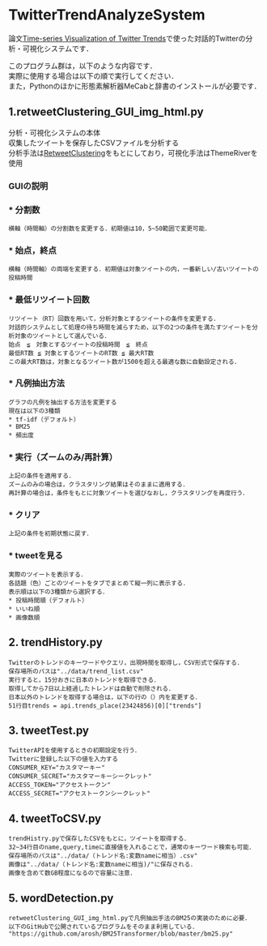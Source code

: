 # TwitterTrendAnalyzeSystem
論文[Time-series Visualization of Twitter Trends](https://www.scitepress.org/Link.aspx?doi=10.5220/0008964802010208)で使った対話的Twitterの分析・可視化システムです．  

このプログラム群は，以下のような内容です．  
実際に使用する場合は以下の順で実行してください．  
また，Pythonのほかに形態素解析器MeCabと辞書のインストールが必要です．  

## 1.retweetClustering_GUI_img_html.py
  分析・可視化システムの本体  
  収集したツイートを保存したCSVファイルを分析する  
  分析手法は[RetweetClustering](https://dl.acm.org/doi/10.1145/3106426.3106451)をもとにしており，可視化手法はThemeRiverを使用  
  ### GUIの説明  
  ### * 分割数
    横軸（時間軸）の分割数を変更する．初期値は10，5~50範囲で変更可能．  
  ### * 始点，終点
    横軸（時間軸）の両端を変更する．初期値は対象ツイートの内，一番新しい/古いツイートの投稿時間  
  ### * 最低リツイート回数
    リツイート（RT）回数を用いて，分析対象とするツイートの条件を変更する．  
    対話的システムとして処理の待ち時間を減らすため，以下の2つの条件を満たすツイートを分析対象のツイートとして選んでいる．  
    始点　≦　対象とするツイートの投稿時間　≦　終点    
    最低RT数 ≦ 対象とするツイートのRT数 ≦ 最大RT数  
    この最大RT数は，対象となるツイート数が1500を超える最適な数に自動設定される．  
  ### * 凡例抽出方法
    グラフの凡例を抽出する方法を変更する  
    現在は以下の3種類  
    * tf-idf（デフォルト）  
    * BM25  
    * 頻出度  
  ### * 実行（ズームのみ/再計算）
    上記の条件を適用する．  
    ズームのみの場合は，クラスタリング結果はそのままに適用する．  
    再計算の場合は，条件をもとに対象ツイートを選びなおし，クラスタリングを再度行う．  
  ### * クリア
    上記の条件を初期状態に戻す．  
  ### * tweetを見る
    実際のツイートを表示する．  
    各話題（色）ごとのツイートをタブでまとめて縦一列に表示する．  
    表示順は以下の3種類から選択する．  
    * 投稿時間順（デフォルト）
    * いいね順
    * 画像数順
    
## 2. trendHistory.py
    Twitterのトレンドのキーワードやクエリ，出現時間を取得し，CSV形式で保存する．  
    保存場所のパスは"../data/trend_list.csv"  
    実行すると，15分おきに日本のトレンドを取得できる．  
    取得してから7日以上経過したトレンドは自動で削除される．  
    日本以外のトレンドを取得する場合は，以下の行の（）内を変更する．  
    51行目trends = api.trends_place(23424856)[0]["trends"]  
  
## 3. tweetTest.py
    TwitterAPIを使用するときの初期設定を行う．  
    Twitterに登録した以下の値を入力する  
    CONSUMER_KEY="カスタマーキー"  
    CONSUMER_SECRET="カスタマーキーシークレット"  
    ACCESS_TOKEN="アクセストークン"  
    ACCESS_SECRET="アクセストークンシークレット"  

## 4. tweetToCSV.py
    trendHistry.pyで保存したCSVをもとに，ツイートを取得する．  
    32~34行目のname,query,timeに直接値を入れることで，通常のキーワード検索も可能．  
    保存場所のパスは"../data/（トレンド名:変数nameに相当）.csv"  
    画像は"../data/（トレンド名:変数nameに相当)/"に保存される．  
    画像を含めて数GB程度になるので容量に注意．  
  
## 5. wordDetection.py
    retweetClustering_GUI_img_html.pyで凡例抽出手法のBM25の実装のために必要．  
    以下のGitHubで公開されているプログラムをそのまま利用している．  
    "https://github.com/arosh/BM25Transformer/blob/master/bm25.py"  
  
  
